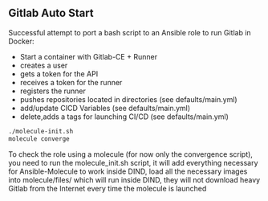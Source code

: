 ## Gitlab Auto Start

  Successful attempt to port a bash script to an Ansible role to run Gitlab in Docker:
- Start a container with Gitlab-CE + Runner
- creates a user
- gets a token for the API
- receives a token for the runner
- registers the runner
- pushes repositories located in directories (see defaults/main.yml)
- add/update CICD Variables (see defaults/main.yml)
- delete,adds a tags for launching CI/CD (see defaults/main.yml)


```bash
./molecule-init.sh
molecule converge
```

To check the role using a molecule (for now only the convergence script), you need to run the molecule_init.sh script, it will add everything necessary for Ansible-Molecule to work inside DIND, load all the necessary images into molecule/files/
which will run inside DIND, they will not download heavy Gitlab from the Internet every time the molecule is launched

